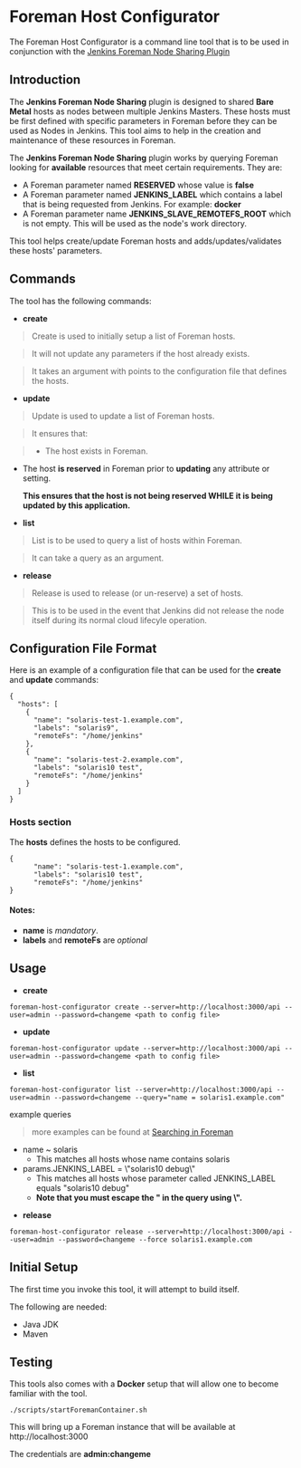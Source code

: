# Foreman Host Configurator

The Foreman Host Configurator is a command line tool that is to be used in conjunction with the [Jenkins Foreman Node Sharing Plugin](https://wiki.jenkins-ci.org/display/JENKINS/Foreman+Node+Sharing+Plugin)

## Introduction

The **Jenkins Foreman Node Sharing** plugin is designed to shared **Bare Metal** hosts as nodes between multiple Jenkins Masters. These hosts must be first defined with specific parameters in Foreman before they can be used as Nodes in Jenkins. This tool aims to help in the creation and maintenance of these resources in Foreman.

The **Jenkins Foreman Node Sharing** plugin works by querying Foreman looking for **available** resources that meet certain requirements. They are:

- A Foreman parameter named **RESERVED** whose value is **false**
- A Foreman parameter named **JENKINS_LABEL** which contains a label that is being requested from Jenkins. For example: **docker**
- A Foreman parameter name **JENKINS_SLAVE_REMOTEFS_ROOT** which is not empty. This will be used as the node's work directory.

This tool helps create/update Foreman hosts and adds/updates/validates these hosts' parameters.

## Commands

The tool has the following commands:

- **create**

> Create is used to initially setup a list of Foreman hosts.

> It will not update any parameters if the host already exists.

> It takes an argument with points to the configuration file that defines the hosts.

- **update**

> Update is used to update a list of Foreman hosts.

> It ensures that:

> - The host exists in Foreman.
- The host **is reserved** in Foreman prior to **updating** any attribute or setting.

  **__This ensures that the host is not being reserved WHILE it is being updated by this application.__**

- **list**

> List is to be used to query a list of hosts within Foreman.

> It can take a query as an argument.

- **release**

> Release is used to release (or un-reserve) a set of hosts.

> This is to be used in the event that Jenkins did not release the node itself during its normal cloud lifecyle operation.

## Configuration File Format

Here is an example of a configuration file that can be used for the **create** and **update** commands:

```
{
  "hosts": [
    {
      "name": "solaris-test-1.example.com",
      "labels": "solaris9",
      "remoteFs": "/home/jenkins"
    },
    {
      "name": "solaris-test-2.example.com",
      "labels": "solaris10 test",
      "remoteFs": "/home/jenkins"
    }
  ]
}
```

### Hosts section

The **hosts** defines the hosts to be configured.

```
{
      "name": "solaris-test-1.example.com",
      "labels": "solaris10 test",
      "remoteFs": "/home/jenkins"
}
```

#### Notes:

* **name** is _mandatory_.
* **labels** and **remoteFs** are *optional*

## Usage

* **create**

```
foreman-host-configurator create --server=http://localhost:3000/api --user=admin --password=changeme <path to config file>
```

* **update**

```
foreman-host-configurator update --server=http://localhost:3000/api --user=admin --password=changeme <path to config file>
```

* **list**

```
foreman-host-configurator list --server=http://localhost:3000/api --user=admin --password=changeme --query="name = solaris1.example.com"
```

example queries

> more examples can be found at [Searching in Foreman](https://theforeman.org/manuals/1.14/index.html#4.1.5Searching)

- name ~ solaris
  - This matches all hosts whose name contains solaris
- params.JENKINS_LABEL = \\"solaris10 debug\\"
  - This matches all hosts whose parameter called JENKINS_LABEL equals "solaris10 debug"
  - **Note that you must escape the \" in the query using \\".**

* **release**

```
foreman-host-configurator release --server=http://localhost:3000/api --user=admin --password=changeme --force solaris1.example.com
```

## Initial Setup

The first time you invoke this tool, it will attempt to build itself.

The following are needed:

- Java JDK
- Maven

## Testing

This tools also comes with a **Docker** setup that will allow one to become familiar with the tool.

```
./scripts/startForemanContainer.sh
```

This will bring up a Foreman instance that will be available at http://localhost:3000

The credentials are **admin:changeme**
